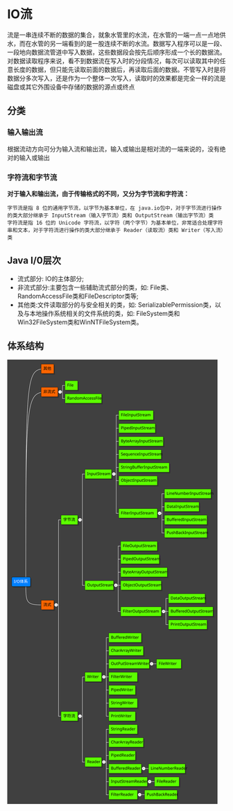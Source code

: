 # IO流

流是一串连续不断的数据的集合，就象水管里的水流，在水管的一端一点一点地供水，而在水管的另一端看到的是一股连续不断的水流。数据写入程序可以是一段、一段地向数据流管道中写入数据，这些数据段会按先后顺序形成一个长的数据流。对数据读取程序来说，看不到数据流在写入时的分段情况，每次可以读取其中的任意长度的数据，但只能先读取前面的数据后，再读取后面的数据。不管写入时是将数据分多次写入，还是作为一个整体一次写入，读取时的效果都是完全一样的流是磁盘或其它外围设备中存储的数据的源点或终点

## 分类

### 输入输出流

根据流动方向可分为输入流和输出流，输入或输出是相对流的一端来说的，没有绝对的输入或输出

### 字符流和字节流

**对于输入和输出流，由于传输格式的不同，又分为字节流和字符流：**  

    字节流是指 8 位的通用字节流，以字节为基本单位，在 java.io包中，对于字节流进行操作的类大部分继承于 InputStream（输入字节流）类和 OutputStream（输出字节流）类  
    字符流是指 16 位的 Unicode 字符流，以字符（两个字节）为基本单位，非常适合处理字符串和文本，对于字符流进行操作的类大部分继承于 Reader（读取流）类和 Writer（写入流）类

## Java I/0层次

- 流式部分: IO的主体部分;
- 非流式部分:主要包含一些辅助流式部分的类，如: File类、RandomAccessFile类和FileDescriptor类等;
- 其他类:文件读取部分的与安全相关的类，如: SerializablePermission类，以及与本地操作系统相关的文件系统的类，如: FileSystem类和Win32FileSystem类和WinNTFileSystem类。

## 体系结构

![](../../../img/IO体系结构.svg)


